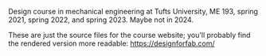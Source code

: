 Design course in mechanical engineering at Tufts University, ME 193, spring 2021, spring 2022, and spring 2023. Maybe not in 2024.

These are just the source files for the course website; you'll probably find the rendered version more readable: https://designforfab.com/
